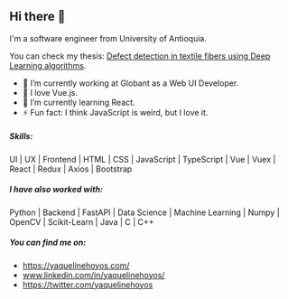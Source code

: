 ## Hi there 👋

I'm a software engineer from University of Antioquia.

You can check my thesis: [Defect detection in textile fibers using Deep Learning algorithms](http://bibliotecadigital.udea.edu.co/handle/10495/15470).

- 🏢 I’m currently working at Globant as a Web UI Developer.
- 💚 I love Vue.js.
- 🌱 I’m currently learning React.
- ⚡ Fun fact: I think JavaScript is weird, but I love it.

##### Skills:

UI | UX | Frontend | HTML | CSS | JavaScript | TypeScript | Vue | Vuex | React | Redux | Axios | Bootstrap

##### I have also worked with:

Python | Backend | FastAPI | Data Science | Machine Learning | Numpy | OpenCV | Scikit-Learn | Java | C | C++

##### You can find me on: 
- https://yaquelinehoyos.com/
- www.linkedin.com/in/yaquelinehoyos/
- https://twitter.com/yaquelinehoyos

